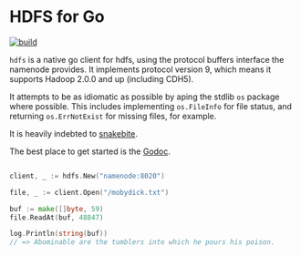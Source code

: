 HDFS for Go
===========

[![build](https://travis-ci.org/colinmarc/hdfs.svg?branch=master)](https://travis-ci.org/colinmarc/hdfs)

`hdfs` is a native go client for hdfs, using the protocol buffers interface the
namenode provides. It implements protocol version 9, which means it supports
Hadoop 2.0.0 and up (including CDH5).

It attempts to be as idiomatic as possible by aping the stdlib `os` package
where possible. This includes implementing `os.FileInfo` for file status, and
returning `os.ErrNotExist` for missing files, for example.

It is heavily indebted to [snakebite](https://github.com/spotify/snakebite).

The best place to get started is the
[Godoc](https://godoc.org/github.com/colinmarc/hdfs).

```go

client, _ := hdfs.New("namenode:8020")

file, _ := client.Open("/mobydick.txt")

buf := make([]byte, 59)
file.ReadAt(buf, 48847)

log.Println(string(buf))
// => Abominable are the tumblers into which he pours his poison.
```
